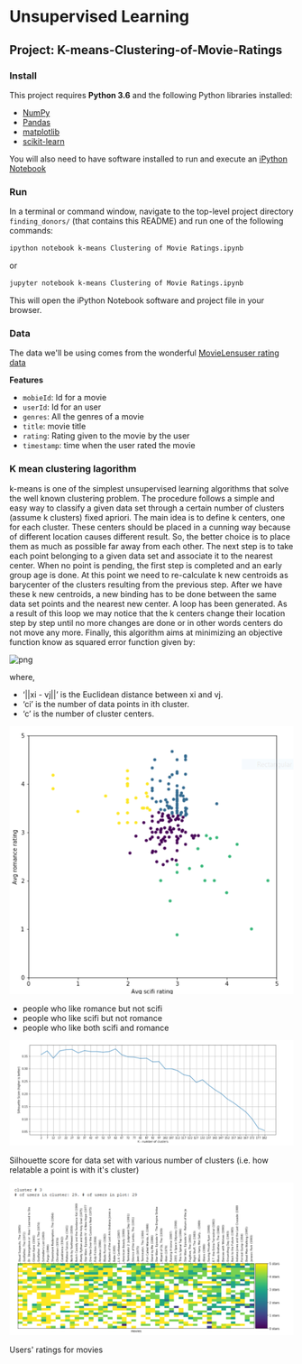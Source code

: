 # Unsupervised Learning
## Project: K-means-Clustering-of-Movie-Ratings

### Install

This project requires **Python 3.6** and the following Python libraries installed:

- [NumPy](http://www.numpy.org/)
- [Pandas](http://pandas.pydata.org)
- [matplotlib](http://matplotlib.org/)
- [scikit-learn](http://scikit-learn.org/stable/)

You will also need to have software installed to run and execute an [iPython Notebook](http://ipython.org/notebook.html)

### Run

In a terminal or command window, navigate to the top-level project directory `finding_donors/` (that contains this README) and run one of the following commands:

```bash
ipython notebook k-means Clustering of Movie Ratings.ipynb
```  
or
```bash
jupyter notebook k-means Clustering of Movie Ratings.ipynb
```

This will open the iPython Notebook software and project file in your browser.

### Data

The data we'll be using comes from the wonderful [MovieLens](https://movielens.org/)[user rating data](https://grouplens.org/datasets/movielens/)

**Features**
- `mobieId`: Id for a movie
- `userId`: Id for an user
- `genres`: All the genres of a movie
- `title`: movie title
- `rating`: Rating given to the movie by the user
- `timestamp`: time when the user rated the movie 

### K mean clustering lagorithm

k-means is  one of  the simplest unsupervised  learning  algorithms  that  solve  the well  known clustering problem. The procedure follows a simple and  easy  way  to classify a given data set  through a certain number of  clusters (assume k clusters) fixed apriori. The  main  idea  is to define k centers, one for each cluster. These centers  should  be placed in a cunning  way  because of  different  location  causes different  result. So, the better  choice  is  to place them  as  much as possible  far away from each other. The  next  step is to take each point belonging  to a  given data set and associate it to the nearest center. When no point  is  pending,  the first step is completed and an early group age  is done. At this point we need to re-calculate k new centroids as barycenter of  the clusters resulting from the previous step. After we have these k new centroids, a new binding has to be done  between  the same data set points  and  the nearest new center. A loop has been generated. As a result of  this loop we  may  notice that the k centers change their location step by step until no more changes  are done or  in  other words centers do not move any more. Finally, this  algorithm  aims at  minimizing  an objective function know as squared error function given by:

![png](https://sites.google.com/site/dataclusteringalgorithms/_/rsrc/1273047853039/k-means-clustering-algorithm/kmeans.JPG)

where,

- ‘||xi - vj||’ is the Euclidean distance between xi and vj.
- ‘ci’ is the number of data points in ith cluster. 
- ‘c’ is the number of cluster centers.

![cluster Image](https://github.com/shashank136/k-means-Clustering-of-Movie-Ratings/blob/master/image/cluster.png)

- people who like romance but not scifi
- people who like scifi but not romance
- people who like both scifi and romance

![png](https://github.com/shashank136/k-means-Clustering-of-Movie-Ratings/blob/master/image/silhouette.png)

Silhouette score for data set with various number of clusters (i.e. how relatable a point is with it's cluster)

![png](https://github.com/shashank136/k-means-Clustering-of-Movie-Ratings/blob/master/image/userplot.png)

Users' ratings for movies
